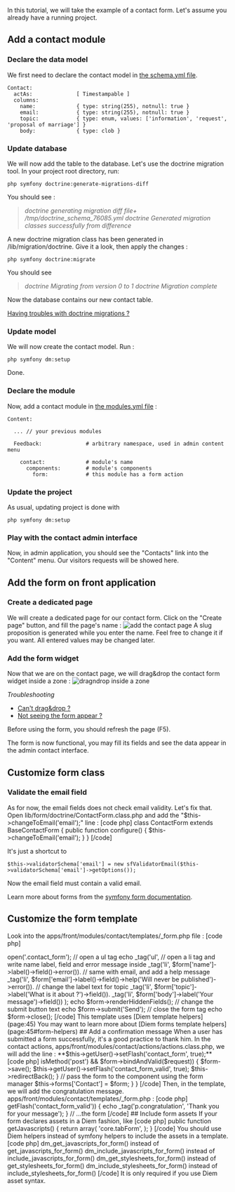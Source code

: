 In this tutorial, we will take the example of a contact form.
Let's assume you already have a running project.

## Add a contact module

### Declare the data model
We first need to declare the contact model in [the schema.yml file](page:44#configuration-files:config-doctrine-schema-yml).

~~~
Contact:
  actAs:              [ Timestampable ]
  columns:
    name:             { type: string(255), notnull: true }
    email:            { type: string(255), notnull: true }
    topic:            { type: enum, values: ['information', 'request', 'proposal of marriage'] }
    body:             { type: clob }
~~~

### Update database
We will now add the table to the database. Let's use the doctrine migration tool. In your project root directory, run:
~~~
php symfony doctrine:generate-migrations-diff
~~~
You should see :
> *doctrine  generating migration diff*
> *file+     /tmp/doctrine_schema_76085.yml*
> *doctrine  Generated migration classes successfully from difference*

A new doctrine migration class has been generated in /lib/migration/doctrine. Give it a look, then apply the changes :
~~~
php symfony doctrine:migrate
~~~
You should see
> *doctrine  Migrating from version 0 to 1*
> *doctrine  Migration complete*

Now the database contains our new contact table.

[Having troubles with doctrine migrations ?](page:51#the-doctrine-migration-fails)

### Update model
We will now create the contact model. Run :

    php symfony dm:setup
Done.

### Declare the module
Now, add a contact module in [the modules.yml file](page:39) :
~~~
Content:

  ... // your previous modules

  Feedback:              # arbitrary namespace, used in admin content menu

    contact:             # module's name
      components:        # module's components
        form:            # this module has a form action
~~~

### Update the project
As usual, updating project is done with

    php symfony dm:setup

### Play with the contact admin interface

Now, in admin application, you should see the "Contacts" link into the "Content" menu. Our visitors requests will be showed here.

## Add the form on front application

### Create a dedicated page
We will create a dedicated page for our contact form. Click on the "Create page" button, and fill the page's name :
![add the contact page](/uploads/screen/add_contact_page.png)
A slug proposition is generated while you enter the name. Feel free to change it if you want.
All entered values may be changed later.

### Add the form widget
Now that we are on the contact page, we will drag&drop the contact form widget inside a zone :
![dragndrop inside a zone](/uploads/screen/drag_form_widget.png)

*Troubleshooting*

- [Can't drag&drop ?](page:51#the-drag-amp-drop-doesn-t-work-on-the-front)
- [Not seeing the form appear ?](page:51#front-modules-templates-are-not-generated)

Before using the form, you should refresh the page (F5).

The form is now functional, you may fill its fields and see the data appear in the admin contact interface.

## Customize form class

### Validate the email field
As for now, the email fields does not check email validity. Let's fix that.
Open lib/form/doctrine/ContactForm.class.php and add the "$this->changeToEmail('email');" line :
[code php]
class ContactForm extends BaseContactForm
{
  public function configure()
  {
    $this->changeToEmail('email');
  }
}
[/code]

It's just a shortcut to

    $this->validatorSchema['email'] = new sfValidatorEmail($this->validatorSchema['email']->getOptions());

Now the email field must contain a valid email.

Learn more about forms from the [symfony form documentation](http://www.symfony-project.org/forms/1_2/en/).

## Customize the form template

Look into the apps/front/modules/contact/templates/_form.php file :
[code php]
<?php
/*
 * Action for Contact : Form
 * Vars : $form
 */

echo $form;
[/code]

Well, it's sufficient to make it work, but what if we want to customize the way the form is displayed ? Replace the file content with :
[code php]
<?php
/*
 * Action for Contact : Form
 * Vars : $form
 */

// open the form tag with a contact_form css class
echo $form->open('.contact_form');

// open a ul tag
echo _tag('ul',

  // open a li tag and write name label, field and error message inside
  _tag('li', $form['name']->label()->field()->error()).

  // same with email, and add a help message
  _tag('li', $form['email']->label()->field()->help('Will never be published')->error()).

  // change the label text for topic
  _tag('li', $form['topic']->label('What is it about ?')->field()).

  _tag('li', $form['body']->label('Your message')->field())

);

echo $form->renderHiddenFields();

// change the submit button text
echo $form->submit('Send');

// close the form tag
echo $form->close();
[/code]

This template uses [Diem template helpers](page:45)

You may want to learn more about [Diem forms template helpers](page:45#form-helpers)

## Add a confirmation message
When a user has submitted a form successfully, it's a good practice to thank him.

In the contact actions,
apps/front/modules/contact/actions/actions.class.php,
we will add the line :
**$this->getUser()->setFlash('contact_form', true);**

[code php]
<?php
/**
 * Contact actions
 */
class contactActions extends dmFrontModuleActions
{

  public function executeFormWidget(dmWebRequest $request)
  {
    $form = new ContactForm();

    if ($request->isMethod('post') && $form->bindAndValid($request))
    {
      $form->save();

      $this->getUser()->setFlash('contact_form_valid', true);

      $this->redirectBack();
    }

    // pass the form to the component using the form manager
    $this->forms['Contact'] = $form;
  }

}
[/code]

Then, in the template, we will add the congratulation message.
apps/front/modules/contact/templates/_form.php :
[code php]
<?php
/*
 * Action for Contact : Form
 * Vars : $form
 */
if ($sf_user->getFlash('contact_form_valid'))
{
  echo _tag('p.congratulation', 'Thank you for your message');
}

// ...the form
[/code]

## Include form assets

If your form declares assets in a Diem fashion, like
[code php]
  public function getJavascripts()
  {
    return array(
      'core.tabForm',
    );
  }
[/code]

You should use Diem helpers instead of symfony helpers to include the assets in a template.
[code php]
dm_get_javascripts_for_form() instead of get_javascripts_for_form() 
dm_include_javascripts_for_form() instead of include_javascripts_for_form() 
dm_get_stylesheets_for_form() instead of get_stylesheets_for_form() 
dm_include_stylesheets_for_form() instead of include_stylesheets_for_form() 
[/code]

It is only required if you use Diem asset syntax.
